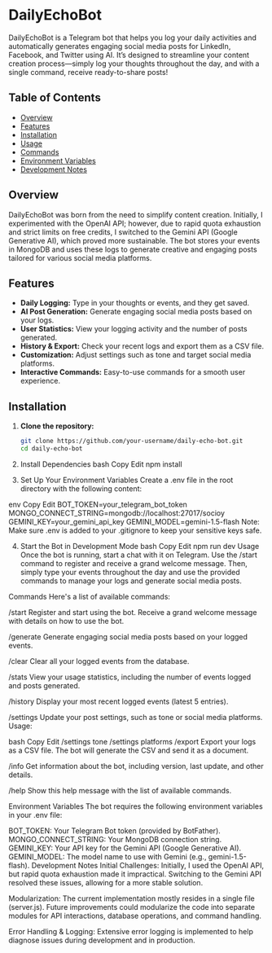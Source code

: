 # DailyEchoBot

DailyEchoBot is a Telegram bot that helps you log your daily activities and automatically generates engaging social media posts for LinkedIn, Facebook, and Twitter using AI. It’s designed to streamline your content creation process—simply log your thoughts throughout the day, and with a single command, receive ready-to-share posts!

## Table of Contents

- [Overview](#overview)
- [Features](#features)
- [Installation](#installation)
- [Usage](#usage)
- [Commands](#commands)
- [Environment Variables](#environment-variables)
- [Development Notes](#development-notes)

## Overview

DailyEchoBot was born from the need to simplify content creation. Initially, I experimented with the OpenAI API; however, due to rapid quota exhaustion and strict limits on free credits, I switched to the Gemini API (Google Generative AI), which proved more sustainable. The bot stores your events in MongoDB and uses these logs to generate creative and engaging posts tailored for various social media platforms.

## Features

- **Daily Logging:** Type in your thoughts or events, and they get saved.
- **AI Post Generation:** Generate engaging social media posts based on your logs.
- **User Statistics:** View your logging activity and the number of posts generated.
- **History & Export:** Check your recent logs and export them as a CSV file.
- **Customization:** Adjust settings such as tone and target social media platforms.
- **Interactive Commands:** Easy-to-use commands for a smooth user experience.

## Installation

1. **Clone the repository:**

   ```bash
   git clone https://github.com/your-username/daily-echo-bot.git
   cd daily-echo-bot
2. Install Dependencies
bash
Copy
Edit
npm install
3. Set Up Your Environment Variables
Create a .env file in the root directory with the following content:

env
Copy
Edit
BOT_TOKEN=your_telegram_bot_token
MONGO_CONNECT_STRING=mongodb://localhost:27017/socioy
GEMINI_KEY=your_gemini_api_key
GEMINI_MODEL=gemini-1.5-flash
Note: Make sure .env is added to your .gitignore to keep your sensitive keys safe.

4. Start the Bot in Development Mode
bash
Copy
Edit
npm run dev
Usage
Once the bot is running, start a chat with it on Telegram. Use the /start command to register and receive a grand welcome message. Then, simply type your events throughout the day and use the provided commands to manage your logs and generate social media posts.

Commands
Here's a list of available commands:

/start
Register and start using the bot. Receive a grand welcome message with details on how to use the bot.

/generate
Generate engaging social media posts based on your logged events.

/clear
Clear all your logged events from the database.

/stats
View your usage statistics, including the number of events logged and posts generated.

/history
Display your most recent logged events (latest 5 entries).

/settings
Update your post settings, such as tone or social media platforms.
Usage:

bash
Copy
Edit
/settings tone <value>
/settings platforms <value>
/export
Export your logs as a CSV file. The bot will generate the CSV and send it as a document.

/info
Get information about the bot, including version, last update, and other details.

/help
Show this help message with the list of available commands.

Environment Variables
The bot requires the following environment variables in your .env file:

BOT_TOKEN: Your Telegram Bot token (provided by BotFather).
MONGO_CONNECT_STRING: Your MongoDB connection string.
GEMINI_KEY: Your API key for the Gemini API (Google Generative AI).
GEMINI_MODEL: The model name to use with Gemini (e.g., gemini-1.5-flash).
Development Notes
Initial Challenges:
Initially, I used the OpenAI API, but rapid quota exhaustion made it impractical. Switching to the Gemini API resolved these issues, allowing for a more stable solution.

Modularization:
The current implementation mostly resides in a single file (server.js). Future improvements could modularize the code into separate modules for API interactions, database operations, and command handling.

Error Handling & Logging:
Extensive error logging is implemented to help diagnose issues during development and in production.
